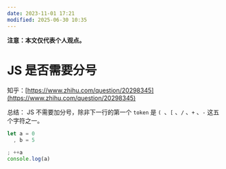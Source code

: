 ```yaml
---
date: 2023-11-01 17:21
modified: 2025-06-30 10:35
---
```


**注意：本文仅代表个人观点。**

# JS 是否需要分号

知乎：[https://www.zhihu.com/question/20298345](https://www.zhihu.com/question/20298345)

总结：
JS 不需要加分号，除非下一行的第一个 `token` 是 `( `、`[` 、`/` 、`+` 、`-` 这五个字符之一。
```javascript
let a = 0
  , b = 5

; ++a
console.log(a)
```

